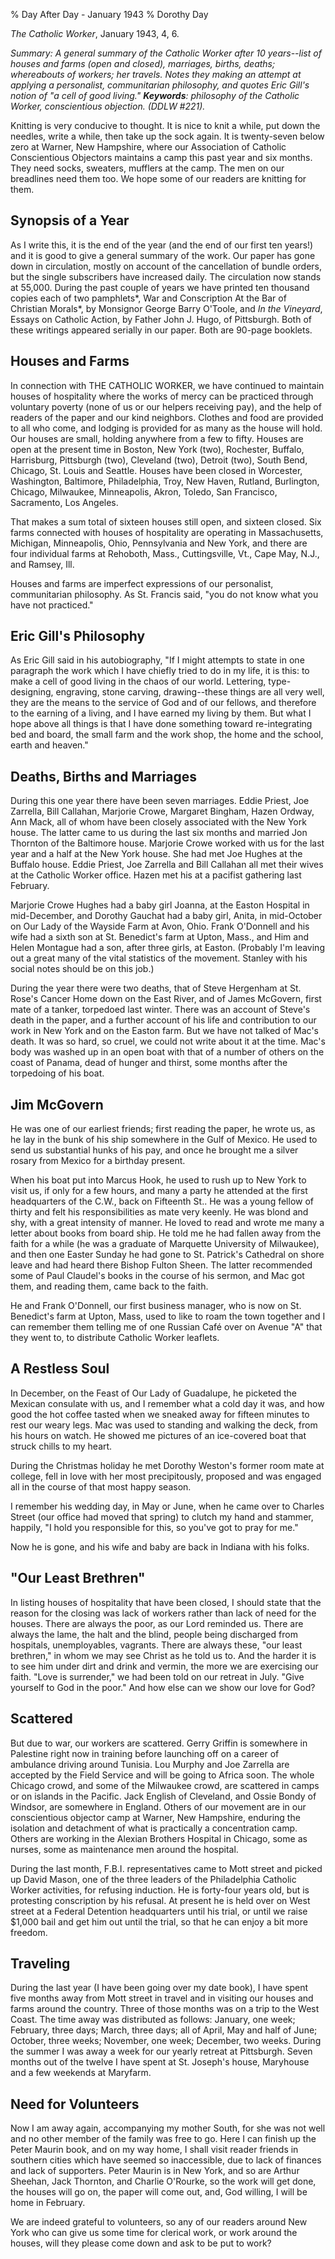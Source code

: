 % Day After Day - January 1943
% Dorothy Day

*The Catholic Worker*, January 1943, 4, 6.

*Summary: A general summary of the Catholic Worker after 10 years--list
of houses and farms (open and closed), marriages, births, deaths;
whereabouts of workers; her travels. Notes they making an attempt at
applying a personalist, communitarian philosophy, and quotes Eric Gill's
notion of "a cell of good living." **Keywords**: philosophy of the
Catholic Worker, conscientious objection. (DDLW \#221).*

Knitting is very conducive to thought. It is nice to knit a while, put
down the needles, write a while, then take up the sock again. It is
twenty-seven below zero at Warner, New Hampshire, where our Association
of Catholic Conscientious Objectors maintains a camp this past year and
six months. They need socks, sweaters, mufflers at the camp. The men on
our breadlines need them too. We hope some of our readers are knitting
for them.

Synopsis of a Year
------------------

As I write this, it is the end of the year (and the end of our first ten
years!) and it is good to give a general summary of the work. Our paper
has gone down in circulation, mostly on account of the cancellation of
bundle orders, but the single subscribers have increased daily. The
circulation now stands at 55,000. During the past couple of years we
have printed ten thousand copies each of two pamphlets*, War and
Conscription At the Bar of Christian Morals*, by Monsignor George Barry
O'Toole, and *In the Vineyard*, Essays on Catholic Action, by Father
John J. Hugo, of Pittsburgh. Both of these writings appeared serially in
our paper. Both are 90-page booklets.

Houses and Farms
----------------

In connection with THE CATHOLIC WORKER, we have continued to maintain
houses of hospitality where the works of mercy can be practiced through
voluntary poverty (none of us or our helpers receiving pay), and the
help of readers of the paper and our kind neighbors. Clothes and food
are provided to all who come, and lodging is provided for as many as the
house will hold. Our houses are small, holding anywhere from a few to
fifty. Houses are open at the present time in Boston, New York (two),
Rochester, Buffalo, Harrisburg, Pittsburgh (two), Cleveland (two),
Detroit (two), South Bend, Chicago, St. Louis and Seattle. Houses have
been closed in Worcester, Washington, Baltimore, Philadelphia, Troy, New
Haven, Rutland, Burlington, Chicago, Milwaukee, Minneapolis, Akron,
Toledo, San Francisco, Sacramento, Los Angeles.

That makes a sum total of sixteen houses still open, and sixteen closed.
Six farms connected with houses of hospitality are operating in
Massachusetts, Michigan, Minneapolis, Ohio, Pennsylvania and New York,
and there are four individual farms at Rehoboth, Mass., Cuttingsville,
Vt., Cape May, N.J., and Ramsey, Ill.

Houses and farms are imperfect expressions of our personalist,
communitarian philosophy. As St. Francis said, "you do not know what you
have not practiced."

Eric Gill's Philosophy
----------------------

As Eric Gill said in his autobiography, "If I might attempts to state in
one paragraph the work which I have chiefly tried to do in my life, it
is this: to make a cell of good living in the chaos of our world.
Lettering, type-designing, engraving, stone carving, drawing--these
things are all very well, they are the means to the service of God and
of our fellows, and therefore to the earning of a living, and I have
earned my living by them. But what I hope above all things is that I
have done something toward re-integrating bed and board, the small farm
and the work shop, the home and the school, earth and heaven."

Deaths, Births and Marriages
----------------------------

During this one year there have been seven marriages. Eddie Priest, Joe
Zarrella, Bill Callahan, Marjorie Crowe, Margaret Bingham, Hazen Ordway,
Ann Mack, all of whom have been closely associated with the New York
house. The latter came to us during the last six months and married Jon
Thornton of the Baltimore house. Marjorie Crowe worked with us for the
last year and a half at the New York house. She had met Joe Hughes at
the Buffalo house. Eddie Priest, Joe Zarrella and Bill Callahan all met
their wives at the Catholic Worker office. Hazen met his at a pacifist
gathering last February.

Marjorie Crowe Hughes had a baby girl Joanna, at the Easton Hospital in
mid-December, and Dorothy Gauchat had a baby girl, Anita, in mid-October
on Our Lady of the Wayside Farm at Avon, Ohio. Frank O'Donnell and his
wife had a sixth son at St. Benedict's farm at Upton, Mass., and Him and
Helen Montague had a son, after three girls, at Easton. (Probably I'm
leaving out a great many of the vital statistics of the movement.
Stanley with his social notes should be on this job.)

During the year there were two deaths, that of Steve Hergenham at St.
Rose's Cancer Home down on the East River, and of James McGovern, first
mate of a tanker, torpedoed last winter. There was an account of Steve's
death in the paper, and a further account of his life and contribution
to our work in New York and on the Easton farm. But we have not talked
of Mac's death. It was so hard, so cruel, we could not write about it at
the time. Mac's body was washed up in an open boat with that of a number
of others on the coast of Panama, dead of hunger and thirst, some months
after the torpedoing of his boat.

Jim McGovern
------------

He was one of our earliest friends; first reading the paper, he wrote
us, as he lay in the bunk of his ship somewhere in the Gulf of Mexico.
He used to send us substantial hunks of his pay, and once he brought me
a silver rosary from Mexico for a birthday present.

When his boat put into Marcus Hook, he used to rush up to New York to
visit us, if only for a few hours, and many a party he attended at the
first headquarters of the C.W., back on Fifteenth St.. He was a young
fellow of thirty and felt his responsibilities as mate very keenly. He
was blond and shy, with a great intensity of manner. He loved to read
and wrote me many a letter about books from board ship. He told me he
had fallen away from the faith for a while (he was a graduate of
Marquette University of Milwaukee), and then one Easter Sunday he had
gone to St. Patrick's Cathedral on shore leave and had heard there
Bishop Fulton Sheen. The latter recommended some of Paul Claudel's books
in the course of his sermon, and Mac got them, and reading them, came
back to the faith.

He and Frank O'Donnell, our first business manager, who is now on St.
Benedict's farm at Upton, Mass, used to like to roam the town together
and I can remember them telling me of one Russian Café over on Avenue
"A" that they went to, to distribute Catholic Worker leaflets.

A Restless Soul
---------------

In December, on the Feast of Our Lady of Guadalupe, he picketed the
Mexican consulate with us, and I remember what a cold day it was, and
how good the hot coffee tasted when we sneaked away for fifteen minutes
to rest our weary legs. Mac was used to standing and walking the deck,
from his hours on watch. He showed me pictures of an ice-covered boat
that struck chills to my heart.

During the Christmas holiday he met Dorothy Weston's former room mate at
college, fell in love with her most precipitously, proposed and was
engaged all in the course of that most happy season.

I remember his wedding day, in May or June, when he came over to Charles
Street (our office had moved that spring) to clutch my hand and stammer,
happily, "I hold you responsible for this, so you've got to pray for
me."

Now he is gone, and his wife and baby are back in Indiana with his
folks.

"Our Least Brethren"
--------------------

In listing houses of hospitality that have been closed, I should state
that the reason for the closing was lack of workers rather than lack of
need for the houses. There are always the poor, as our Lord reminded us.
There are always the lame, the halt and the blind, people being
discharged from hospitals, unemployables, vagrants. There are always
these, "our least brethren," in whom we may see Christ as he told us to.
And the harder it is to see him under dirt and drink and vermin, the
more we are exercising our faith. "Love is surrender," we had been told
on our retreat in July. "Give yourself to God in the poor." And how else
can we show our love for God?

Scattered
---------

But due to war, our workers are scattered. Gerry Griffin is somewhere in
Palestine right now in training before launching off on a career of
ambulance driving around Tunisia. Lou Murphy and Joe Zarrella are
accepted by the Field Service and will be going to Africa soon. The
whole Chicago crowd, and some of the Milwaukee crowd, are scattered in
camps or on islands in the Pacific. Jack English of Cleveland, and Ossie
Bondy of Windsor, are somewhere in England. Others of our movement are
in our conscientious objector camp at Warner, New Hampshire, enduring
the isolation and detachment of what is practically a concentration
camp. Others are working in the Alexian Brothers Hospital in Chicago,
some as nurses, some as maintenance men around the hospital.

During the last month, F.B.I. representatives came to Mott street and
picked up David Mason, one of the three leaders of the Philadelphia
Catholic Worker activities, for refusing induction. He is forty-four
years old, but is protesting conscription by his refusal. At present he
is held over on West street at a Federal Detention headquarters until
his trial, or until we raise \$1,000 bail and get him out until the
trial, so that he can enjoy a bit more freedom.

Traveling
---------

During the last year (I have been going over my date book), I have spent
five months away from Mott street in travel and in visiting our houses
and farms around the country. Three of those months was on a trip to the
West Coast. The time away was distributed as follows: January, one week;
February, three days; March, three days; all of April, May and half of
June; October, three weeks; November, one week; December, two weeks.
During the summer I was away a week for our yearly retreat at
Pittsburgh. Seven months out of the twelve I have spent at St. Joseph's
house, Maryhouse and a few weekends at Maryfarm.

Need for Volunteers
-------------------

Now I am away again, accompanying my mother South, for she was not well
and no other member of the family was free to go. Here I can finish up
the Peter Maurin book, and on my way home, I shall visit reader friends
in southern cities which have seemed so inaccessible, due to lack of
finances and lack of supporters. Peter Maurin is in New York, and so are
Arthur Sheehan, Jack Thornton, and Charlie O'Rourke, so the work will
get done, the houses will go on, the paper will come out, and, God
willing, I will be home in February.

We are indeed grateful to volunteers, so any of our readers around New
York who can give us some time for clerical work, or work around the
houses, will they please come down and ask to be put to work?
